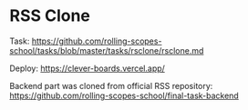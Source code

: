 # RSS Clone 
Task: https://github.com/rolling-scopes-school/tasks/blob/master/tasks/rsclone/rsclone.md

Deploy: https://clever-boards.vercel.app/

Backend part was cloned from official RSS repository: https://github.com/rolling-scopes-school/final-task-backend
